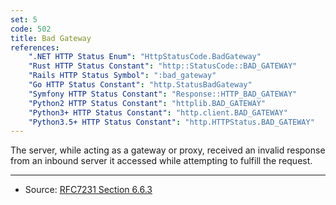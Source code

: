 ```yaml
---
set: 5
code: 502
title: Bad Gateway
references:
    ".NET HTTP Status Enum": "HttpStatusCode.BadGateway"
    "Rust HTTP Status Constant": "http::StatusCode::BAD_GATEWAY"
    "Rails HTTP Status Symbol": ":bad_gateway"
    "Go HTTP Status Constant": "http.StatusBadGateway"
    "Symfony HTTP Status Constant": "Response::HTTP_BAD_GATEWAY"
    "Python2 HTTP Status Constant": "httplib.BAD_GATEWAY"
    "Python3+ HTTP Status Constant": "http.client.BAD_GATEWAY"
    "Python3.5+ HTTP Status Constant": "http.HTTPStatus.BAD_GATEWAY"
---
```


The server, while acting as a gateway or proxy, received an invalid response from an inbound server it accessed while attempting to fulfill the request.

---

* Source: [RFC7231 Section 6.6.3][1]

[1]: <http://tools.ietf.org/html/rfc7231#section-6.6.3>
